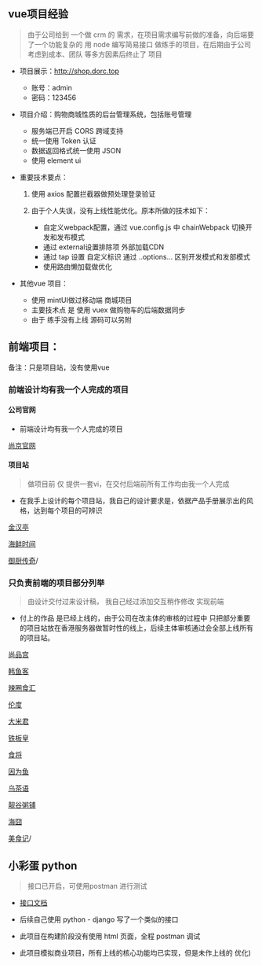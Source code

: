 ## vue项目经验

>   由于公司给到 一个做 crm 的 需求，在项目需求编写前做的准备，向后端要了一个功能复杂的 用 node 编写简易接口 做练手的项目，在后期由于公司考虑到成本、团队 等多方因素后终止了 项目

-   项目展示：http://shop.dorc.top
    -   账号：admin
    -   密码：123456

-   项目介绍：购物商城性质的后台管理系统，包括账号管理

    -	服务端已开启 CORS 跨域支持
    -	统一使用 Token 认证
    -	数据返回格式统一使用 JSON
    -	使用 element ui 

-   重要技术要点：

    1.	使用 axios 配置拦截器做预处理登录验证

    2.	由于个人失误，没有上线性能优化。原本所做的技术如下：

        -  	自定义webpack配置，通过 vue.config.js 中 chainWebpack 切换开发和发布模式
        -  	通过 external设置排除项 外部加载CDN
        -  	通过 tap 设置 自定义标识 通过 ..options… 区别开发模式和发部模式
        -  	使用路由懒加载做优化

-   其他vue 项目：
    -   使用 mintUI做过移动端 商城项目
    -   主要技术点 是 使用 vuex 做购物车的后端数据同步
    -   由于 练手没有上线 源码可以另附

## 前端项目：

备注：只是项目站，没有使用vue

### 前端设计均有我一个人完成的项目

#### 公司官网

-	前端设计均有我一个人完成的项目
    
[尚京官网](https://www.shangjinggroup.cn/)

#### 项目站

> 做项目前 仅 提供一套vi，在交付后端前所有工作均由我一个人完成

-   在我手上设计的每个项目站，我自己的设计要求是，依据产品手册展示出的风格，达到每个项目的可辨识

[金汉亭](http://www.jinhanting.com/)

[海鲜时间](http://www.haixianshijian.com/) 

[御厨传奇](http://www.yuchuchuanqi.cn/)/

### 只负责前端的项目部分列举

> 由设计交付过来设计稿， 我自己经过添加交互稍作修改 实现前端

-   付上的作品 是已经上线的，由于公司在改主体的审核的过程中 只把部分重要的项目站放在香港服务器做暂时性的线上，后续主体审核通过会全部上线所有的项目站。

[尚品宫](http://www.shangpingong.com/)

[韩鱼客](http://www.hanyuke.cn/)

[辣圈食汇](https://www.laquansc.com/)

[伦度](http://www.lunduhg.com/)

[大米君](http://www.damijun.cn/)

[铁板皇](http://www.tiebanhuang.com/)

[食将](http://www.shijiangbiandang.com/)

[因为鱼](http://www.yinweiyu.cn/)

[乌茶语](http://www.wuchayu.com/)

[靓谷粥铺](http://www.liangguzhoupu.com/)

[海囧](http://www.haijiongmeat.com/)

[美食记](http://www.shiguomeishiji.com/)/


## 小彩蛋 python

> 接口已开启，可使用postman 进行测试

-   [接口文档](API)

-   后续自己使用 python - django 写了一个类似的接口

-   此项目在构建阶段没有使用 html 页面，全程 postman 调试
  
-   此项目模拟商业项目，所有上线的核心功能均已实现，但是未作上线的 优化)